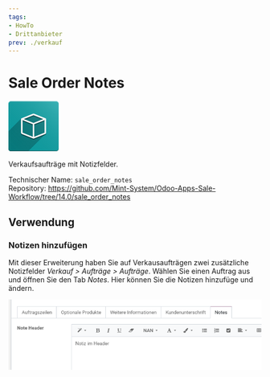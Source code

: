 ```yaml
---
tags:
- HowTo
- Drittanbieter
prev: ./verkauf
---
```

# Sale Order Notes
![icon_oms_box](assets/icon_oms_box.png)

Verkaufsaufträge mit Notizfelder.

Technischer Name: `sale_order_notes`\
Repository: <https://github.com/Mint-System/Odoo-Apps-Sale-Workflow/tree/14.0/sale_order_notes>

## Verwendung

### Notizen hinzufügen

Mit dieser Erweiterung haben Sie auf Verkausaufträgen zwei zusätzliche Notizfelder *Verkauf > Aufträge > Aufträge*. Wählen Sie einen Auftrag aus und öffnen Sie den Tab *Notes*. Hier können Sie die Notizen hinzufüge und ändern.

![Sale Order Notes Verkaufsauftrag Tab Notes](assets/Sale%20Order%20Notes%20Verkaufsauftrag%20Tab%20Notes.png)